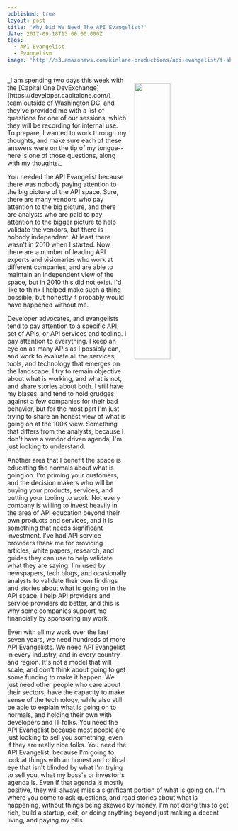 ```yaml
---
published: true
layout: post
title: 'Why Did We Need The API Evangelist?'
date: 2017-09-18T13:00:00.000Z
tags:
  - API Evangelist
  - Evangelism
image: 'http://s3.amazonaws.com/kinlane-productions/api-evangelist/t-shirts/KL_InApiWeTrust-1000.png'
---
```

<p><img src="http://s3.amazonaws.com/kinlane-productions/api-evangelist/t-shirts/KL_InApiWeTrust-1000.png" align="right" width="40%" style="padding: 15px;" /></p>
_I am spending two days this week with the [Capital One DevExchange](https://developer.capitalone.com/) team outside of Washington DC, and they've provided me with a list of questions for one of our sessions, which they will be recording for internal use. To prepare, I wanted to work through my thoughts, and make sure each of these answers were on the tip of my tongue--here is one of those questions, along with my thoughts._

You needed the API Evangelist because there was nobody paying attention to the big picture of the API space. Sure, there are many vendors who pay attention to the big picture, and there are analysts who are paid to pay attention to the bigger picture to help validate the vendors, but there is nobody independent. At least there wasn't in 2010 when I started. Now, there are a number of leading API experts and visionaries who work at different companies, and are able to maintain an independent view of the space, but in 2010 this did not exist. I'd like to think I helped make such a thing possible, but honestly it probably would have happened without me. 

Developer advocates, and evangelists tend to pay attention to a specific API, set of APIs, or API services and tooling. I pay attention to everything. I keep an eye on as many APIs as I possibly can, and work to evaluate all the services, tools, and technology that emerges on the landscape. I try to remain objective about what is working, and what is not, and share stories about both. I still have my biases, and tend to hold grudges against a few companies for their bad behavior, but for the most part I'm just trying to share an honest view of what is going on at the 100K view. Something that differs from the analysts, because I don't have a vendor driven agenda, I'm just looking to understand.

Another area that I benefit the space is educating the normals about what is going on. I'm priming your customers, and the decision makers who will be buying your products, services, and putting your tooling to work. Not every company is willing to invest heavily in the area of API education beyond their own products and services, and it is something that needs significant investment. I've had API service providers thank me for providing articles, white papers, research, and guides they can use to help validate what they are saying. I'm used by newspapers, tech blogs, and ocasionally analysts to validate their own findings and stories about what is going on in the API space. I help API providers and service providers do better, and this is why some companies support me financially by sponsoring my work. 

Even with all my work over the last seven years, we need hundreds of more API Evangelists. We need API Evangelist in every industry, and in every country and region. It's not a model that will scale, and don't think about going to get some funding to make it happen. We just need other people who care about their sectors, have the capacity to make sense of the technology, while also still be able to explain what is going on to normals, and holding their own with developers and IT folks. You need the API Evangelist because most people are just looking to sell you something, even if they are really nice folks. You need the API Evangelist, because I'm going to look at things with an honest and critical eye that isn't blinded by what I'm trying to sell you, what my boss's or investor's agenda is. Even if that agenda is mostly positive, they will always miss a significant portion of what is going on. I'm where you come to ask questions, and read stories about what is happening, without things being skewed by money. I'm not doing this to get rich, build a startup, exit, or doing anything beyond just making a decent living, and paying my bills.